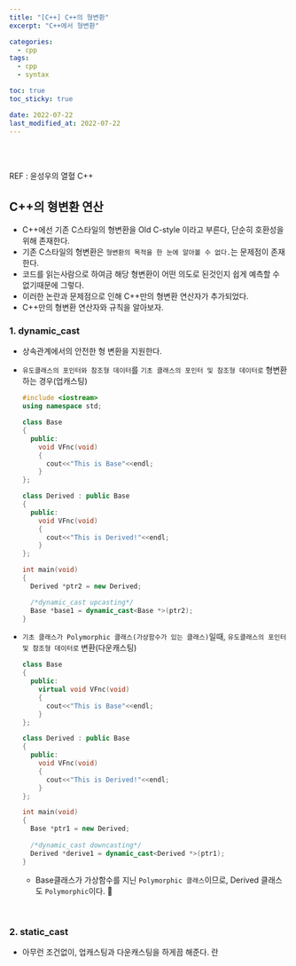 ```yaml
---
title: "[C++] C++의 형변환"
excerpt: "C++에서 형변환"

categories:
  - cpp
tags:
  - cpp
  - syntax

toc: true
toc_sticky: true

date: 2022-07-22
last_modified_at: 2022-07-22
---
```


<br>
<br>

REF : 윤성우의 열혈 C++

## C++의 형변환 연산

- C++에선 기존 C스타일의 형변환을 Old C-style 이라고 부른다, 단순히 호환성을 위해 존재한다.
- 기존 C스타일의 형변환은 `형변환의 목적을 한 눈에 알아볼 수 없다.`는 문제점이 존재한다.
- 코드를 읽는사람으로 하여금 해당 형변환이 어떤 의도로 된것인지 쉽게 예측할 수 없기때문에 그렇다.
- 이러한 논란과 문제점으로 인해 C++만의 형변환 연산자가 추가되었다.
- C++만의 형변환 연산자와 규칙을 알아보자.

### 1. dynamic_cast

- 상속관계에서의 안전한 형 변환을 지원한다.
- `유도클래스의 포인터와 참조형 데이터`를 `기초 클래스의 포인터 및 참조형 데이터로` 형변환하는 경우(업캐스팅)
  ```cpp
  #include <iostream>
  using namespace std;

  class Base
  {
    public:
      void VFnc(void)
      {
        cout<<"This is Base"<<endl;
      }
  };

  class Derived : public Base
  {
    public:
      void VFnc(void)
      {
        cout<<"This is Derived!"<<endl;
      }
  };

  int main(void)
  {
    Derived *ptr2 = new Derived;

    /*dynamic_cast upcasting*/
    Base *base1 = dynamic_cast<Base *>(ptr2);
  }
  ```

- `기초 클래스가 Polymorphic 클래스(가상함수가 있는 클래스)`일때, `유도클래스의 포인터 및 참조형 데이터로` 변환(다운캐스팅)
  ```cpp
  class Base
  {
    public:
      virtual void VFnc(void)
      {
        cout<<"This is Base"<<endl;
      }
  };

  class Derived : public Base
  {
    public:
      void VFnc(void)
      {
        cout<<"This is Derived!"<<endl;
      }
  };

  int main(void)
  {
    Base *ptr1 = new Derived;
    
    /*dynamic_cast downcasting*/
    Derived *derive1 = dynamic_cast<Derived *>(ptr1);
  }
  ```
  - Base클래스가 가상함수를 지닌 `Polymorphic 클래스`이므로, Derived 클래스도 `Polymorphic`이다.

<br>


### 2. static_cast

- 아무런 조건없이, 업캐스팅과 다운캐스팅을 하게끔 해준다. 란